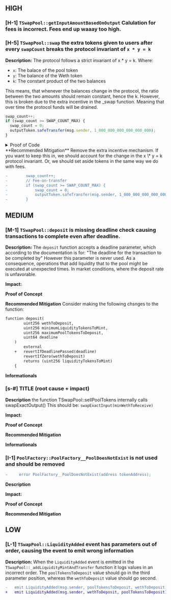 ## HIGH

### [H-1] `TSwapPool::getInputAmountBasedOnOutput` Calulation for fees is incorrect. Fees end up waaay too high.

### [H-5] `TSwapPool::swap` the extra tokens given to users after every `swapCount` breaks the protocol invariant of `x * y = k`

**Description:** The protocol follows a strict invariant of x \* y = k. Where:

- `x`: The balace of the pool token
- `y`: The balance of the Weth token
- `k`: The constant product of the two balances

This means, that whenever the balances change in the protocol, the ratio between the two amounts should remain constant, hence the k. However, this is broken due to the extra incentive in the \_swap function. Meaning that over time the protocol funds will be drained.

```javascript
swap_count++;
if (swap_count >= SWAP_COUNT_MAX) {
  swap_count = 0;
  outputToken.safeTransfer(msg.sender, 1_000_000_000_000_000_000);
}
```

<details>
<summary>Proof of Code</summary>
Paste the followincode into `TSwapPoolTest.t.sol`

```javascript
    function testSwapBreaksInvariant() public {
        vm.startPrank(liquidityProvider);
        weth.approve(address(pool), 100e18);
        poolToken.approve(address(pool), 100e18);
        pool.deposit(100e18, 100e18, 100e18, uint64(block.timestamp));
        vm.stopPrank();

        uint256 outputWeth = 1e17;

        vm.startPrank(user);
        poolToken.approve(address(pool), type(uint256).max);
        poolToken.mint(user, 10e18);
        pool.swapExactOutput(poolToken, weth, outputWeth, uint64(block.timestamp));
        pool.swapExactOutput(poolToken, weth, outputWeth, uint64(block.timestamp));
        pool.swapExactOutput(poolToken, weth, outputWeth, uint64(block.timestamp));
        pool.swapExactOutput(poolToken, weth, outputWeth, uint64(block.timestamp));
        pool.swapExactOutput(poolToken, weth, outputWeth, uint64(block.timestamp)); //5
        pool.swapExactOutput(poolToken, weth, outputWeth, uint64(block.timestamp));
        pool.swapExactOutput(poolToken, weth, outputWeth, uint64(block.timestamp));
        pool.swapExactOutput(poolToken, weth, outputWeth, uint64(block.timestamp));
        pool.swapExactOutput(poolToken, weth, outputWeth, uint64(block.timestamp));
        int256 startingY = int256(weth.balanceOf(address(pool)));
        int256 expectedDeltaY = int256(-1) * int256(outputWeth);
        // and then the tenth time:
        pool.swapExactOutput(poolToken, weth, outputWeth, uint64(block.timestamp));
        vm.stopPrank();

        uint256 endingY = weth.balanceOf(address(pool));
        int256 actualDeltaY = int256(endingY) - int256(startingY);
        assertEq(actualDeltaY, expectedDeltaY);
    }
    // output:    emit log(val: "Error: a == b not satisfied [int]")
    // ├─ emit log_named_int(key: "      Left", val: -1100000000000000000 [-1.1e18])
    // ├─ emit log_named_int(key: "     Right", val: -100000000000000000 [-1e17])

```

</details>
**Recommended Mitigation** Remove the extra incentive mechanism. If you want to keep this in, we should account for the change in the x \* y = k protocol invariant. Or, we should set aside tokens in the same way we do with fees.

```diff
-        swap_count++;
-        // Fee-on-transfer
-        if (swap_count >= SWAP_COUNT_MAX) {
-            swap_count = 0;
-            outputToken.safeTransfer(msg.sender, 1_000_000_000_000_000_000);
-        }
```

## MEDIUM

### [M-1] `TSwapPool::deposit` is missing deadline check causing transactions to complete even after deadline.

**Description:** The `deposit` function accepts a deadline parameter, which according to the documentation is for: "The deadline for the transaction to be completed by" However this parameter is never used.
As a consequence, operations that add liquidity that to the pool might be executed at unexpected times. In market conditions, where the deposit rate is unfavorable.

<!-- MEV attacks-->

**Impact:**

**Proof of Concept**

**Recommended Mitigation** Consider making the following chsnges to the function:

```diff
function deposit(
        uint256 wethToDeposit,
        uint256 minimumLiquidityTokensToMint,
        uint256 maximumPoolTokensToDeposit,
        uint64 deadline
    )
        external
    +   revertIfDeadlinePassed(deadline)
        revertIfZero(wethToDeposit)
        returns (uint256 liquidityTokensToMint)
    {
```

**Informationals**

### [s-#] TITLE (root cause + impact)

**Description** the function TSwapPool::sellPoolTokens internally calls swapExactOutput()
This should be: `swapExactInput(minWethToReceive)`

**Impact:**

**Proof of Concept**

**Recommended Mitigation**

**Informationals**

### [I-1] `PoolFactory::PoolFactory__PoolDoesNotExist` is not used and should be removed

```diff
-     error PoolFactory__PoolDoesNotExist(address tokenAddress);
```

**Description**

**Impact:**

**Proof of Concept**

**Recommended Mitigation**

## LOW

### [L-1] `TSwapPool::LiquidityAdded` event has parameters out of order, causing the event to emit wrong information

**Description:** When the `LiquidityAdded` event is emitted in the `TSwapPool::_addLiquidityMintAndTransfer` function it logs values in an incorrect order. The `poolTokensToDeposit` value should go in the third parameter position, whereas the `wethToDeposit` value should go second.

```diff
-   emit LiquidityAdded(msg.sender, poolTokensToDeposit, wethToDeposit);
+   emit LiquidityAdded(msg.sender, wethToDeposit, poolTokensToDeposit);
```
